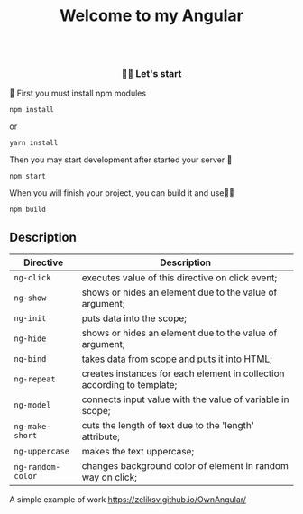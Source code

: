 <h1 align="center">Welcome to my Angular</h1>
<br>
<br>
 <h3 align="center">👋🏼 Let's start</h3>
 <p>
   📸&nbsp;First you must install npm modules
 </p>
                
`npm install`
                    
<span>or</span>
               
`yarn install`
<br>
<p>Then you may start development after started your server 🤔</p>

`npm start`

<p>When you will finish your project, you can build it and use👋🏼</p>

`npm build`

<h2>Description</h2>

| Directive        | Description                                                                |
| ---------------- | -------------------------------------------------------------------------- |
| `ng-click`       | executes value of this directive on click event;                           |
| `ng-show`        | shows or hides an element due to the value of argument;                    |
| `ng-init`        | puts data into the scope;                                                  |
| `ng-hide`        | shows or hides an element due to the value of argument;                    |
| `ng-bind`        | takes data from scope and puts it into HTML;                               |
| `ng-repeat`      | creates instances for each element in collection according to template;    |
| `ng-model`       | connects input value with the value of variable in scope;                  |
| `ng-make-short`  | cuts the length of text due to the 'length' attribute;                     |
| `ng-uppercase`   | makes the text uppercase;                                                  |
| `ng-random-color`| changes background color of element in random way on click;                |

A simple example of work  https://zeliksv.github.io/OwnAngular/
